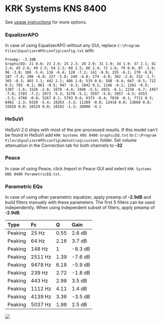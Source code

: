 # KRK Systems KNS 8400
See [usage instructions](https://github.com/jaakkopasanen/AutoEq#usage) for more options.

### EqualizerAPO
In case of using EqualizerAPO without any GUI, replace `C:\Program Files\EqualizerAPO\config\config.txt`
with:
```
Preamp: -3.3dB
GraphicEQ: 21 0.0; 23 2.6; 25 2.3; 28 2.0; 31 1.9; 34 1.9; 37 2.1; 41 2.4; 45 2.6; 49 2.5; 54 2.3; 60 2.5; 66 2.4; 72 1.6; 79 0.0; 87 -1.9; 96 -3.8; 106 -5.4; 116 -6.4; 128 -7.2; 141 -6.9; 155 -6.2; 170 -6.8; 187 -7.4; 206 -6.8; 227 -5.8; 249 -4.8; 274 -4.0; 302 -2.8; 332 -1.7; 365 -0.3; 402 1.1; 442 2.1; 486 1.8; 535 0.6; 588 -0.4; 647 -0.5; 712 0.5; 783 -0.1; 861 -0.5; 947 -0.3; 1042 0.1; 1146 -0.1; 1261 -0.5; 1387 -1.6; 1526 -2.8; 1678 -4.4; 1846 -5.5; 2031 -6.1; 2234 -6.7; 2457 -7.0; 2703 -7.2; 2973 -5.3; 3270 -5.1; 3597 -5.0; 3957 -4.5; 4353 -3.5; 4788 -0.8; 5267 0.1; 5793 0.6; 6373 -0.4; 7010 -0.1; 7711 0.3; 8482 -2.3; 9330 -5.4; 10263 -3.3; 11289 -0.0; 12418 0.0; 13660 0.0; 15026 0.0; 16529 0.0; 18182 -1.3; 20000 -4.1
```

### HeSuVi
HeSuVi 2.0 ships with most of the pre-processed results. If this model can't be found in HeSuVi add
`KRK Systems KNS 8400 GraphicEQ.txt` to `C:\Program Files\EqualizerAPO\config\HeSuVi\eq\custom\` folder.
Set volume attenuation in the Connection tab for both channels to **-32**

### Peace
In case of using Peace, click *Import* in Peace GUI and select `KRK Systems KNS 8400 ParametricEQ.txt`.

### Parametric EQs
In case of using other parametric equalizer, apply preamp of **-2.9dB** and build filters manually
with these parameters. The first 5 filters can be used independently.
When using independent subset of filters, apply preamp of **-2.9dB**.

| Type    | Fc      |    Q | Gain    |
|:--------|:--------|:-----|:--------|
| Peaking | 25 Hz   | 0.55 | 2.6 dB  |
| Peaking | 64 Hz   | 2.16 | 3.7 dB  |
| Peaking | 148 Hz  | 1    | -8.3 dB |
| Peaking | 2511 Hz | 1.39 | -7.6 dB |
| Peaking | 9478 Hz | 6.18 | -5.9 dB |
| Peaking | 239 Hz  | 2.72 | -1.8 dB |
| Peaking | 443 Hz  | 2.98 | 3.5 dB  |
| Peaking | 1112 Hz | 4.11 | 1.4 dB  |
| Peaking | 4139 Hz | 3.36 | -3.5 dB |
| Peaking | 5037 Hz | 1.98 | 2.5 dB  |

![](https://raw.githubusercontent.com/jaakkopasanen/AutoEq/master/results/innerfidelity/sbaf-serious/KRK%20Systems%20KNS%208400/KRK%20Systems%20KNS%208400.png)